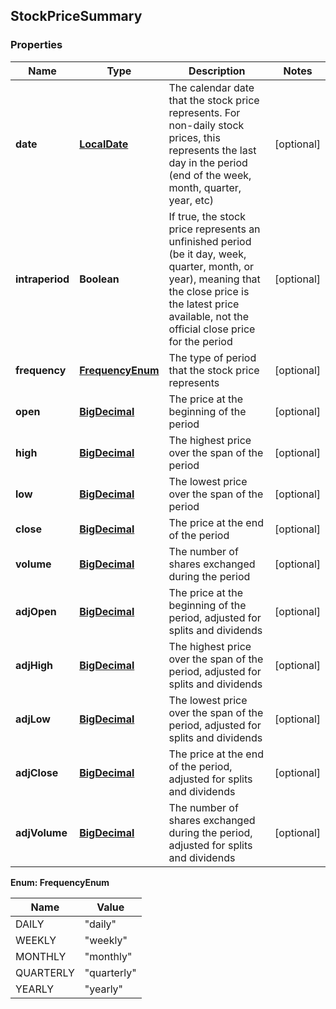 
## StockPriceSummary

### Properties
Name | Type | Description | Notes
------------ | ------------- | ------------- | -------------
**date** | [**LocalDate**](LocalDate.md) | The calendar date that the stock price represents. For non-daily stock prices, this represents the last day in the period (end of the week, month, quarter, year, etc) |  [optional]
**intraperiod** | **Boolean** | If true, the stock price represents an unfinished period (be it day, week, quarter, month, or year), meaning that the close price is the latest price available, not the official close price for the period |  [optional]
**frequency** | [**FrequencyEnum**](#FrequencyEnum) | The type of period that the stock price represents |  [optional]
**open** | [**BigDecimal**](BigDecimal.md) | The price at the beginning of the period |  [optional]
**high** | [**BigDecimal**](BigDecimal.md) | The highest price over the span of the period |  [optional]
**low** | [**BigDecimal**](BigDecimal.md) | The lowest price over the span of the period |  [optional]
**close** | [**BigDecimal**](BigDecimal.md) | The price at the end of the period |  [optional]
**volume** | [**BigDecimal**](BigDecimal.md) | The number of shares exchanged during the period |  [optional]
**adjOpen** | [**BigDecimal**](BigDecimal.md) | The price at the beginning of the period, adjusted for splits and dividends |  [optional]
**adjHigh** | [**BigDecimal**](BigDecimal.md) | The highest price over the span of the period, adjusted for splits and dividends |  [optional]
**adjLow** | [**BigDecimal**](BigDecimal.md) | The lowest price over the span of the period, adjusted for splits and dividends |  [optional]
**adjClose** | [**BigDecimal**](BigDecimal.md) | The price at the end of the period, adjusted for splits and dividends |  [optional]
**adjVolume** | [**BigDecimal**](BigDecimal.md) | The number of shares exchanged during the period, adjusted for splits and dividends |  [optional]


**Enum: FrequencyEnum**

Name | Value
---- | -----
DAILY | &quot;daily&quot;
WEEKLY | &quot;weekly&quot;
MONTHLY | &quot;monthly&quot;
QUARTERLY | &quot;quarterly&quot;
YEARLY | &quot;yearly&quot;



